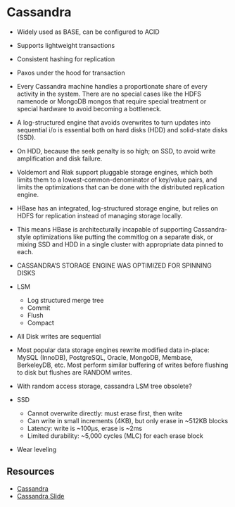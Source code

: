 # Cassandra

- Widely used as BASE, can be configured to ACID
- Supports lightweight transactions
- Consistent hashing for replication
- Paxos under the hood for transaction
- Every Cassandra machine handles a proportionate share of every activity in the system. There are no special cases like the HDFS namenode or MongoDB mongos that require special treatment or special hardware to avoid becoming a bottleneck.

- A log-structured engine that avoids overwrites to turn updates into sequential i/o is essential both on hard disks (HDD) and solid-state disks (SSD). 
- On HDD, because the seek penalty is so high; on SSD, to avoid write amplification and disk failure.

- Voldemort and Riak support pluggable storage engines, which both limits them to a lowest-common-denominator of key/value pairs, and limits the optimizations that can be done with the distributed replication engine.

- HBase has an integrated, log-structured storage engine, but relies on HDFS for replication instead of managing storage locally. 
- This means HBase is architecturally incapable of supporting Cassandra-style optimizations like putting the commitlog on a separate disk, or mixing SSD and HDD in a single cluster with appropriate data pinned to each.

- CASSANDRA’S STORAGE ENGINE WAS OPTIMIZED FOR SPINNING DISKS

- LSM 
    - Log structured merge tree
    - Commit
    - Flush
    - Compact

- All Disk writes are sequential

- Most popular data storage engines rewrite modified data in-place: MySQL (InnoDB), PostgreSQL, Oracle, MongoDB, Membase, BerkeleyDB, etc. Most perform similar buffering of writes before flushing to disk but flushes are RANDOM writes.

- With random access storage, cassandra LSM tree obsolete?

- SSD 
    - Cannot overwrite directly: must erase first, then write
    - Can write in small increments (4KB), but only erase in ~512KB blocks
    - Latency: write is ~100µs, erase is ~2ms
    - Limited durability: ~5,000 cycles (MLC) for each erase block
- Wear leveling

## Resources
- [Cassandra](https://www.datastax.com/blog/2012-review-performance)
- [Cassandra Slide](https://www.slideshare.net/rbranson/cassandra-and-solid-state-drives)